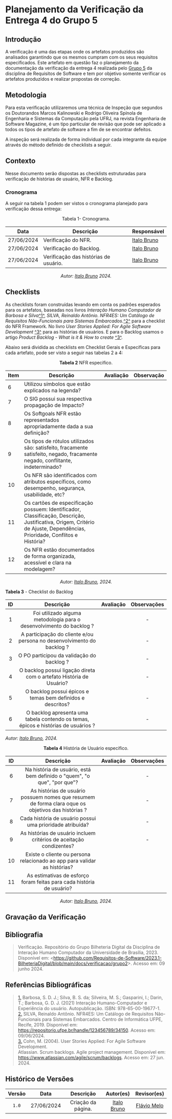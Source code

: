 # Planejamento da Verificação da Entrega 4 do Grupo 5

## Introdução 

A verificação é uma das etapas onde os artefatos produzidos são analisados garantindo que os mesmos cumpram com os seus requisitos especificados. Este artefato em questão faz o planejamento da  documentação da verificação da entrega 4 realizada pelo [Grupo 5](https://requisitos-de-software.github.io/2024.1-Sinesp_Cidadao/) da disciplina de Requisitos de Software e tem por objetivo somente verificar os artefatos produzidos e realizar propostas de correção.


## Metodologia

Para esta verificação utilizaremos uma técnica de Inspeção que segundos os Doutorandos Marcos Kalinowski e Rodrigo Oliveira Spínola de Engenharia e Sistemas da Computação pela UFRJ, na revista Engenharia de Software Magazine, é um tipo particular de revisão que pode ser aplicado a todos os tipos de artefato de software  a fim de se encontrar defeitos.

A inspeção será realizada de forma individual por cada integrante da equipe através do método definido de checklists a seguir.

## Contexto

Nesse documento serão dispostas as checklists estruturadas para verificação de histórias de usuário, NFR e Backlog.

### Cronograma

A seguir na tabela 1 podem ser vistos o cronograma planejado para verificação dessa entrega:

<center>

Tabela 1- Cronograma.

| Data       | Descrição                                  | Responsável                                      |
| ---------- | ------------------------------------------ | ------------------------------------------------ |
| 27/06/2024 | Verificação do NFR.                        | [Italo Bruno](https://github.com/Italobrunom)  |
| 27/06/2024 | Verificação do Backlog.                    | [Italo Bruno](https://github.com/Italobrunom)  |
| 27/06/2024 | Verificação das histórias de usuário.      | [Italo Bruno](https://github.com/Italobrunom)  |

_Autor: [Italo Bruno](https://github.com/Italobrunom) 2024._

</center>

## Checklists

As checklists foram construídas levando em conta os padrões esperados para os artefatos, baseadas nos livros _Interação Humano Computador de Barbosa e Silva_<a id="FTF1" href="#FTF1Ref">^1^</a>, _SILVA, Reinaldo Antônio. NFR4ES: Um Catálogo de Requisitos Não-Funcionais para Sistemas Embarcados._<a id="FTF2" href="#FTF2Ref">^2^</a> para a checklist do NFR Framework. No livro _User Stories Applied: For Agile Software Development_ <a id="USER1" href="#USERref">^3^</a> para as histórias de usuários. E para o Backlog usamos o artigo _Product Backlog - What is it & How to create_ <a id="BACK1" href="#BACKref">^3^</a>.

Abaixo será dividida as checklists em Checklist Gerais e Específicas para cada artefato, pode ser visto a seguir nas tabelas 2 a 4:


<font><p style="text-align: center">**Tabela 2**  NFR especifico.</p></font>

<center>

| Item   | Descrição     | Avaliação | Observação |
| ----- | --------- | ---------  | ---------- |
| 6 |Utilizou símbolos que estão explicados  na legenda?|||
| 7 |O SIG possui sua respectiva propagação de Impacto?|||
| 8 |Os Softgoals NFR estão representados apropriadamente dada a sua definição?|||
| 9 |Os tipos de rótulos utilizados são: satisfeito, fracamente satisfeito, negado, fracamente negado, conflitante, indeterminado?||            |
| 10 |Os NFR são identificados com atributos específicos, como desempenho, segurança, usabilidade, etc?|||
| 11 |Os cartões de especificação possuem: Identificador, Classificação, Descrição, Justificativa, Origem, Critério de Ajuste, Dependências, Prioridade, Conflitos e História?|||
| 12 |Os NFR estão documentados de forma organizada, acessível e clara na modelagem?|||

_Autor: [Italo Bruno](https://github.com/Italobrunom), 2024._

</center>

**Tabela 3** - Checklist do Backlog

| ID  |   Descrição       | Avaliação |Observações |
| :-: | :---------: | :--: | :---:|
|  1  |Foi utilizado alguma metodologia para o desenvolvimento do backlog ?|        | - |
|  2  |A participação do cliente e/ou persona no desenvolvimento do backlog ?|        | - |
|  3  |O PO participou da validação do backlog ?|        | - |
|  4  |O backlog possui ligação direta com o artefato História de Usuário?       |        | - |
|  5  |O backlog possui épicos e temas bem definidos e descritos?|        | - |
|  6  |O backlog apresenta uma tabela contendo os temas, épicos e histórias de usuários ?     |        | - |

_Autor: [Italo Bruno](https://github.com/Italobrunom), 2024._


<font><p style="text-align: center">**Tabela 4**  História de Usuário especifico.</p></font>

<center>

| ID  | Descrição  | Avaliação  | Observações |
| :-: | :--------------: | :--------: | :---------: | 
|  6  | Na história de usuário, está bem definido o "quem", "o que", "por que"? |         |      -      |
|  7  | As histórias de usuário possuem nomes que resumem de forma clara oque os objetivos das histórias ? |  | - |
|  8  | Cada história de usuário possui uma prioridade atribuída? | |      -      |
|  9  | As histórias de usuário incluem critérios de aceitação condizentes?    |         |      -      |
| 10 | Existe o cliente ou persona relacionado ao app para validar as histórias?	 |  | |
| 11 | As estimativas de esforço foram feitas para cada história de usuário? |  | |

_Autor: [Italo Bruno](https://github.com/Italobrunom), 2024._

</center>

## Gravação da Verificação 


## Bibliografia

> Verificação. Repositório do Grupo Bilheteria Digital da Disciplina de Interação Humano Computador da Universidade de Brasília, 2023. Disponível em: <<https://github.com/Requisitos-de-Software/2023.1-BilheteriaDigital/blob/main/docs/verificacao/grupo2>>. Acesso em: 09 junho 2024.

## Referências Bibliográficas 

> <a id="FTF1Ref" href="#FTF1">1.</a>  Barbosa, S. D. J.; Silva, B. S. da; Silveira, M. S.; Gasparini, I.; Darin, T.; Barbosa, G. D. J. (2021)
Interação Humano-Computador e Experiência do usuário. Autopublicação. ISBN: 978-65-00-19677-1.</br>
> <a id="FTF2Ref" href="#FTF2">2.</a> SILVA, Reinaldo Antônio. NFR4ES: Um Catálogo de Requisitos Não-Funcionais para Sistemas Embarcados. Centro de Informática UFPE, Recife, 2019. Disponível em: https://repositorio.ufpe.br/handle/123456789/34150. Acesso em: 09/06/2024.</br>
> <a id="USERref" href="#USER1">3.</a> Cohn, M. (2004). User Stories Applied: For Agile Software Development.</br> 
> <a id="BACKref" href="#BACK1"> </a> Atlassian. Scrum backlogs. Agile project management. Disponível em: https://www.atlassian.com/agile/scrum/backlogs. Acesso em: 27 jun. 2024.


## Histórico de Versões

| Versão | Data | Descrição | Autor(es) | Revisor(es) |
| :----: | :--: | :-------: | :-------: | :---------: |
| `1.0`  | 27/06/2024 | Criação da página. | [Italo Bruno](https://github.com/Italobrunom) | [Flávio Melo](https://github.com/flavioovatsug) |

